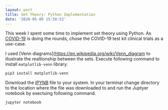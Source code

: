 ```yaml
---
layout: post
title: Set Theory: Python Implementation
date: '2020-05-09 15:58:52'
---
```


This week I spent some time to implement set theory  using Python. As [COVID-19](https://en.wikipedia.org/wiki/Coronavirus_disease_2019) is doing the rounds, chose the COVID-19 test kit clinical trials as a use-case.

I used [Venn diagrams](https://en.wikipedia.org/wiki/Venn_diagram to illustrate the realtionship between the sets. Execute following command to install `matplotlib-venn` library.
```
pip3 install matplotlib-venn 
``` 
Download the [IPYNB](https://gist.github.com/pranavek/ef7afca6b4896bca753e7a39f8b444c9) file to your system. In your terminal change directory to the location where the file was downloaded to and run the Juptyer notebook by exectuing following command.
```
jupyter notebook
```

<script src="https://gist.github.com/pranavek/ef7afca6b4896bca753e7a39f8b444c9.js"></script>
